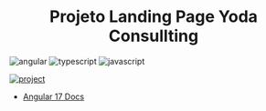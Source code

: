 [JAVASCRIPT__BADGE]: https://img.shields.io/badge/Javascript-000?style=for-the-badge&logo=javascript
[TYPESCRIPT__BADGE]: https://img.shields.io/badge/typescript-D4FAFF?style=for-the-badge&logo=typescript
[ANGULAR__BADGE]: https://img.shields.io/badge/Angular-red?style=for-the-badge&logo=angular
[PROJECT__BADGE]: https://img.shields.io/badge/📱Visit_this_project-000?style=for-the-badge&logo=project
[PROJECT__URL]: https://yoda-consullting.vercel.app/

<h1 align="center" style="font-weight: bold;">Projeto Landing Page Yoda Consullting</h1>

![angular][ANGULAR__BADGE]
![typescript][TYPESCRIPT__BADGE]
![javascript][JAVASCRIPT__BADGE]

[![project][PROJECT__BADGE]][PROJECT__URL]

- [Angular 17 Docs](https://angular.dev/)
